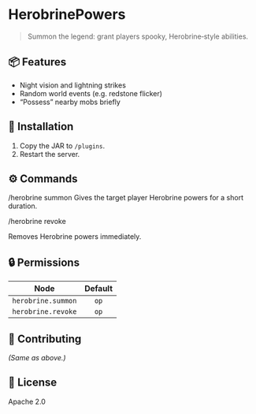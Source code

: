 # HerobrinePowers

> Summon the legend: grant players spooky, Herobrine‑style abilities.

## 📦 Features
- Night vision and lightning strikes  
- Random world events (e.g. redstone flicker)  
- “Possess” nearby mobs briefly  

## 🚀 Installation
1. Copy the JAR to `/plugins`.  
2. Restart the server.

## ⚙️ Commands
/herobrine summon <player>
Gives the target player Herobrine powers for a short duration.

/herobrine revoke <player>


Removes Herobrine powers immediately.

## 🔒 Permissions
| Node                          | Default |
|-------------------------------|:-------:|
| `herobrine.summon`            | `op`    |
| `herobrine.revoke`            | `op`    |

## 🤝 Contributing
*(Same as above.)*

## 📄 License
Apache 2.0
